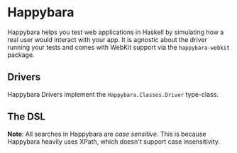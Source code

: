 # Happybara

Happybara helps you test web applications in Haskell by simulating how a
real user would interact with your app. It is agnostic about the driver
running your tests and comes with WebKit support via the
`happybara-webkit` package.

## Drivers

Happybara Drivers implement the `Happybara.Classes.Driver` type-class.

## The DSL

**Note**: All searches in Happybara are *case sensitive*. This is
because Happybara heavily uses XPath, which doesn't support case
insensitivity.
